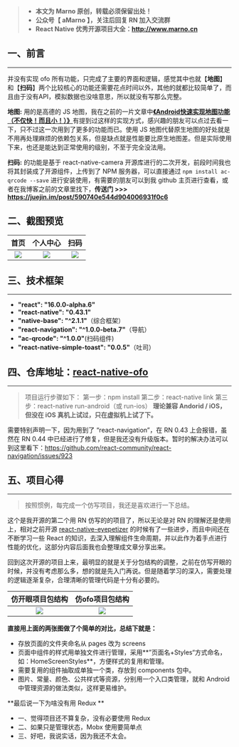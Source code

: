 >- **本文为 Marno 原创，转载必须保留出处！**
>- **公众号【 aMarno 】，关注后回复 RN 加入交流群**
>- **React Native 优秀开源项目大全：http://www.marno.cn**


## 一、前言
-----
并没有实现 ofo 所有功能，只完成了主要的界面和逻辑，感觉其中也就【**地图**】和【**扫码**】两个比较核心的功能还需要花点时间以外，其他的就都比较简单了，而且由于没有API，模拟数据也没啥意思，所以就没有写那么完整。

**地图:** 用的是高德的 JS 地图，我在之前的一片文章中[**《Android快速实现地图功能（不仅快！而且小！）》**](http://www.jianshu.com/p/b1f87c660fa9)有提到过这样的实现方式，感兴趣的朋友可以点过去看一下，只不过这一次用到了更多的功能而已。使用 JS 地图代替原生地图的好处就是不用再处理麻烦的依赖包关系，但是缺点就是性能要比原生地图差。但是实际使用下来，也还是能达到正常使用的级别，不至于完全没法用。

**扫码:** 的功能是基于 react-native-camera 开源库进行的二次开发，前段时间我也将其封装成了开源组件，上传到了 NPM 服务器，可以直接通过 `npm install ac-qrcode --save` 进行安装使用，有需要的朋友可以到我 github 主页进行查看，或者在我博客之前的文章里找下，**传送门 >>> https://juejin.im/post/590740e544d904006931f0c6**

## 二、截图预览

|首页|个人中心|扫码|
|:--:|:--:|:--:|
|![](http://upload-images.jianshu.io/upload_images/960283-bfaf3888dace630c.gif?imageMogr2/auto-orient/strip)|![](http://upload-images.jianshu.io/upload_images/960283-f7963ab461001442.gif?imageMogr2/auto-orient/strip)|![](http://upload-images.jianshu.io/upload_images/960283-3a6c5bc745964818.gif?imageMogr2/auto-orient/strip)|

## 三、技术框架
------
- **"react": "16.0.0-alpha.6"**
- **"react-native": "0.43.1"**
- **"native-base": "^2.1.1"**（综合框架）
- **"react-navigation": "^1.0.0-beta.7"**（导航）
- **"ac-qrcode": "^1.0.0"**(扫码组件)
- **"react-native-simple-toast": "0.0.5"**（吐司）
    

## 四、仓库地址：[react-native-ofo](https://github.com/MarnoDev/react-native-ofo)
------
>项目运行步骤如下：
>第一步：npm install
>第二步：react-native link
>第三步：react-native run-android（或 run-ios）
>**理论兼容 Andorid / iOS，但没在 iOS 真机上试过，只在虚拟机上试了下。**

需要特别声明一下，因为用到了 “react-navigation”，在 RN 0.43 上会报错，虽然在 RN 0.44 中已经进行了修复，但是我还没有升级版本。暂时的解决办法可以到这里看下：https://github.com/react-community/react-navigation/issues/923

## 五、项目心得
-----
>按照惯例，每完成一个仿写项目，我还是喜欢进行一下总结。

这个是我开源的第二个用 RN 仿写的的项目了，所以无论是对 RN 的理解还是使用上，相对之前开源 [react-native-eyepetizer](https://github.com/MarnoDev/react-native-eyepetizer) 的时候有了一些进步，而且中间还在不断学习一些 React 的知识，去深入理解组件生命周期，并以此作为着手点进行性能的优化，这部分内容后面我也会整理成文章分享出来。

回到这次开源的项目上来，最明显的就是关于分包结构的调整，之前在仿写开眼的时候，并没有考虑那么多，想的就是先入门再说。但是随着学习的深入，需要处理的逻辑逐渐复杂，合理清晰的管理代码是十分有必要的。

|仿开眼项目包结构|仿ofo项目包结构|
|:--:|:--:|
|![](http://upload-images.jianshu.io/upload_images/960283-c32916e904f53ac2.jpg?imageMogr2/auto-orient/strip%7CimageView2/2/w/1240)|![](http://upload-images.jianshu.io/upload_images/960283-ee4f876d1683aca5.jpg?imageMogr2/auto-orient/strip%7CimageView2/2/w/1240)|

**直接用上面的两张图做了个简单的对比，总结下就是：**
- 存放页面的文件夹命名从 pages 改为 screens
- 页面中组件的样式用单独文件进行管理，采用**”页面名+Styles“方式命名，如：HomeScreenStyles**，方便样式的复用和管理。
- 需要复用的组件抽取成单独一个类，存放到 components 包中。
- 图片、常量、颜色、公共样式等资源，分别用一个入口类管理，就和 Android 中管理资源的做法类似，这样更易维护。

**最后说一下为啥没有用 Redux **
- 一、觉得项目还不算复杂，没有必要使用 Redux 
- 二、如果只是管理状态，Mobx 使用要简单点
- 三、好吧，我说实话，因为我还不太会。
